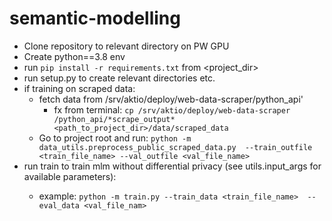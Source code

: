 # semantic-modelling
- Clone repository to relevant directory on PW GPU
- Create python==3.8 env
- run `pip install -r requirements.txt` from <project_dir>
- run setup.py to create relevant directories etc.
- if training on scraped data:
  - fetch data from /srv/aktio/deploy/web-data-scraper/python_api'
    - fx from terminal: `cp /srv/aktio/deploy/web-data-scraper
  /python_api/*scrape_output* <path_to_project_dir>/data/scraped_data`
  - Go to project root and run: `python -m data_utils.preprocess_public_scraped_data.py 
  --train_outfile <train_file_name> --val_outfile <val_file_name>`
- run train <args> to train mlm without differential 
privacy (see utils.input_args for available parameters): 
  - example: `python -m train.py --train_data <train_file_name> 
--eval_data <val_file_nam>`
